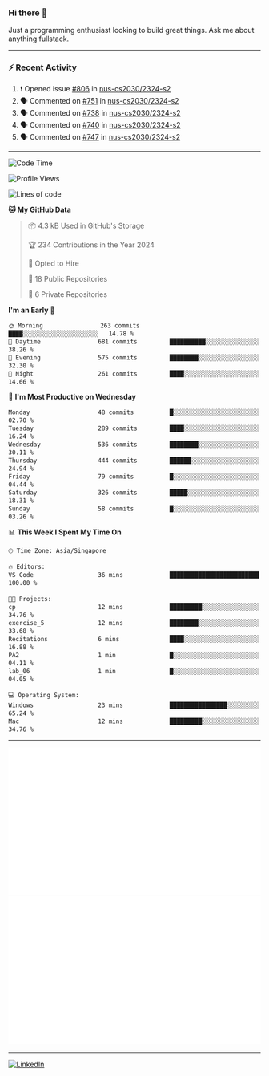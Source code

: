 ### Hi there 👋

<!--
**gnimnix/gnimnix** is a ✨ _special_ ✨ repository because its `README.md` (this file) appears on your GitHub profile.

Here are some ideas to get you started:

- 🔭 I’m currently working on ...
- 🌱 I’m currently learning ...
- 👯 I’m looking to collaborate on ...
- 🤔 I’m looking for help with ...
- 💬 Ask me about ...
- 📫 How to reach me: ...
- 😄 Pronouns: ...
- ⚡ Fun fact: ...
-->

Just a programming enthusiast looking to build great things. Ask me about anything fullstack.

---


### :zap: Recent Activity

<!--START_SECTION:activity-->
1. ❗ Opened issue [#806](https://github.com/nus-cs2030/2324-s2/issues/806) in [nus-cs2030/2324-s2](https://github.com/nus-cs2030/2324-s2)
2. 🗣 Commented on [#751](https://github.com/nus-cs2030/2324-s2/issues/751#issuecomment-2076749017) in [nus-cs2030/2324-s2](https://github.com/nus-cs2030/2324-s2)
3. 🗣 Commented on [#738](https://github.com/nus-cs2030/2324-s2/issues/738#issuecomment-2076505777) in [nus-cs2030/2324-s2](https://github.com/nus-cs2030/2324-s2)
4. 🗣 Commented on [#740](https://github.com/nus-cs2030/2324-s2/issues/740#issuecomment-2076493274) in [nus-cs2030/2324-s2](https://github.com/nus-cs2030/2324-s2)
5. 🗣 Commented on [#747](https://github.com/nus-cs2030/2324-s2/issues/747#issuecomment-2076487659) in [nus-cs2030/2324-s2](https://github.com/nus-cs2030/2324-s2)
<!--END_SECTION:activity-->

---

<!--START_SECTION:waka-->
![Code Time](http://img.shields.io/badge/Code%20Time-64%20hrs%2011%20mins-blue)

![Profile Views](http://img.shields.io/badge/Profile%20Views-0-blue)

![Lines of code](https://img.shields.io/badge/From%20Hello%20World%20I%27ve%20Written-301.1%20thousand%20lines%20of%20code-blue)

**🐱 My GitHub Data** 

> 📦 4.3 kB Used in GitHub's Storage 
 > 
> 🏆 234 Contributions in the Year 2024
 > 
> 💼 Opted to Hire
 > 
> 📜 18 Public Repositories 
 > 
> 🔑 6 Private Repositories 
 > 
**I'm an Early 🐤** 

```text
🌞 Morning                263 commits         ████░░░░░░░░░░░░░░░░░░░░░   14.78 % 
🌆 Daytime                681 commits         ██████████░░░░░░░░░░░░░░░   38.26 % 
🌃 Evening                575 commits         ████████░░░░░░░░░░░░░░░░░   32.30 % 
🌙 Night                  261 commits         ████░░░░░░░░░░░░░░░░░░░░░   14.66 % 
```
📅 **I'm Most Productive on Wednesday** 

```text
Monday                   48 commits          █░░░░░░░░░░░░░░░░░░░░░░░░   02.70 % 
Tuesday                  289 commits         ████░░░░░░░░░░░░░░░░░░░░░   16.24 % 
Wednesday                536 commits         ████████░░░░░░░░░░░░░░░░░   30.11 % 
Thursday                 444 commits         ██████░░░░░░░░░░░░░░░░░░░   24.94 % 
Friday                   79 commits          █░░░░░░░░░░░░░░░░░░░░░░░░   04.44 % 
Saturday                 326 commits         █████░░░░░░░░░░░░░░░░░░░░   18.31 % 
Sunday                   58 commits          █░░░░░░░░░░░░░░░░░░░░░░░░   03.26 % 
```


📊 **This Week I Spent My Time On** 

```text
🕑︎ Time Zone: Asia/Singapore

🔥 Editors: 
VS Code                  36 mins             █████████████████████████   100.00 % 

🐱‍💻 Projects: 
cp                       12 mins             █████████░░░░░░░░░░░░░░░░   34.76 % 
exercise_5               12 mins             ████████░░░░░░░░░░░░░░░░░   33.68 % 
Recitations              6 mins              ████░░░░░░░░░░░░░░░░░░░░░   16.88 % 
PA2                      1 min               █░░░░░░░░░░░░░░░░░░░░░░░░   04.11 % 
lab_06                   1 min               █░░░░░░░░░░░░░░░░░░░░░░░░   04.05 % 

💻 Operating System: 
Windows                  23 mins             ████████████████░░░░░░░░░   65.24 % 
Mac                      12 mins             █████████░░░░░░░░░░░░░░░░   34.76 % 
```


<!--END_SECTION:waka-->

---

<img src="https://github.com/gnimnix/github-stats-transparent/blob/output/generated/overview.svg" /><img src="https://github.com/gnimnix/github-stats-transparent/blob/output/generated/languages.svg" />


---

<a href="https://www.linkedin.com/in/xmluu/" target="_blank"><img src="https://img.shields.io/badge/LinkedIn-%230077B5.svg?&style=flat-square&logo=linkedin&logoColor=white" alt="LinkedIn"></a>
